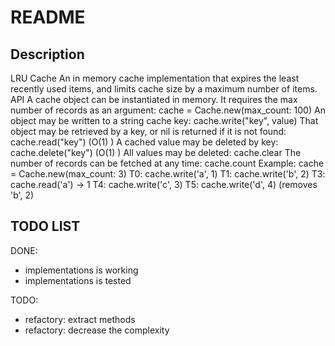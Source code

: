 # README

## Description

LRU Cache
An in memory cache implementation that expires the least recently used items, and limits cache size by a maximum number of items.
API
A cache object can be instantiated in memory. It requires the max number of records as an argument:
cache = Cache.new(max_count: 100)
An object may be written to a string cache key:
cache.write("key", value)
That object may be retrieved by a key, or nil is returned if it is not found:
cache.read("key") (O(1) )
A cached value may be deleted by key:
cache.delete("key") (O(1) )
All values may be deleted:
cache.clear
The number of records can be fetched at any time:
cache.count
Example:
cache = Cache.new(max_count: 3)
T0: cache.write('a', 1)
T1: cache.write('b', 2)
T3: cache.read('a') -> 1
T4: cache.write('c', 3)
T5: cache.write('d', 4) (removes 'b', 2)

## TODO LIST

DONE:
* implementations is working
* implementations is tested

TODO:
* refactory: extract methods 
* refactory: decrease the complexity 
